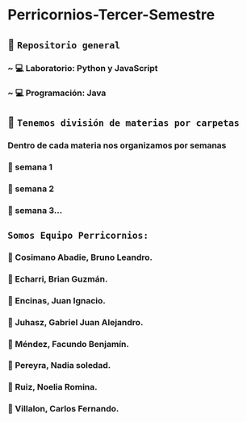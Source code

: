 # Perricornios-Tercer-Semestre
## :unicorn: `Repositorio general`
### ~ :computer: Laboratorio: Python y JavaScript
### ~ :computer: Programación: Java

## :unicorn: `Tenemos división de materias por carpetas`
### Dentro de cada materia nos organizamos por semanas
### :pencil: semana 1
### :pencil: semana 2
### :pencil: semana 3...

## `Somos Equipo Perricornios:`
### :unicorn: Cosimano Abadie, Bruno Leandro.
### :unicorn: Echarri, Brian Guzmán.
### :unicorn: Encinas, Juan Ignacio.
### :unicorn: Juhasz, Gabriel Juan Alejandro.
### :unicorn: Méndez, Facundo Benjamín.
### :unicorn: Pereyra, Nadia soledad.
### :unicorn: Ruiz, Noelia Romina.
### :unicorn: Villalon, Carlos Fernando.
